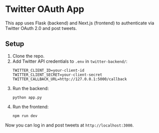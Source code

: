 
# Twitter OAuth App

This app uses Flask (backend) and Next.js (frontend) to authenticate via Twitter OAuth 2.0 and post tweets.

## Setup

1. Clone the repo.
2. Add Twitter API credentials to `.env` in `twitter-backend/`:
   ```
   TWITTER_CLIENT_ID=your-client-id
   TWITTER_CLIENT_SECRET=your-client-secret
   TWITTER_CALLBACK_URL=http://127.0.0.1:5000/callback
   ```
3. Run the backend:
   ```
   python app.py
   ```
4. Run the frontend:
   ```
   npm run dev
   ```

Now you can log in and post tweets at `http://localhost:3000`.
